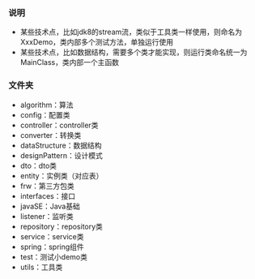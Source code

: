 ### 说明
- 某些技术点，比如jdk8的stream流，类似于工具类一样使用，则命名为XxxDemo，类内部多个测试方法，单独运行使用
- 某些技术点，比如数据结构，需要多个类才能实现，则运行类命名统一为MainClass，类内部一个主函数

### 文件夹
- algorithm：算法  
- config：配置类  
- controller：controller类  
- converter：转换类  
- dataStructure：数据结构  
- designPattern：设计模式  
- dto：dto类  
- entity：实例类（对应表）  
- frw：第三方包类  
- interfaces：接口
- javaSE：Java基础
- listener：监听类
- repository：repository类  
- service：service类  
- spring：spring组件  
- test：测试小demo类
- utils：工具类  